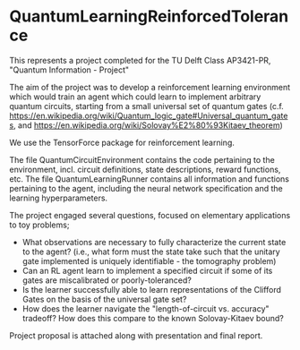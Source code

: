 # QuantumLearningReinforcedTolerance
This represents a project completed for the TU Delft Class AP3421-PR, "Quantum Information - Project"

The aim of the project was to develop a reinforcement learning environment which would train an agent which could learn to implement arbitrary quantum circuits, starting from a small universal set of quantum gates (c.f.  https://en.wikipedia.org/wiki/Quantum_logic_gate#Universal_quantum_gates, and https://en.wikipedia.org/wiki/Solovay%E2%80%93Kitaev_theorem)

We use the TensorForce package for reinforcement learning.

The file QuantumCircuitEnvironment contains the code pertaining to the environment, incl. circuit definitions, state descriptions, reward functions, etc.
The file QuantumLearningRunner contains all information and functions pertaining to the agent, including the neural network specification and the learning hyperparameters.

The project engaged several questions, focused on elementary applications to toy problems;
- What observations are necessary to fully characterize the current state to the agent? (i.e., what form must the state take such that the unitary gate implemented is uniquely identifiable - the tomography problem)
- Can an RL agent learn to implement a specified circuit if some of its gates are miscalibrated or poorly-toleranced?
- Is the learner successfully able to learn representations of the Clifford Gates on the basis of the universal gate set?
- How does the learner navigate the "length-of-circuit vs. accuracy" tradeoff?  How does this compare to the known Solovay-Kitaev bound?

Project proposal is attached along with presentation and final report.
